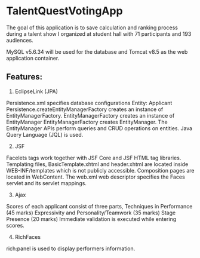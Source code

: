 # TalentQuestVotingApp

The goal of this application is to save calculation and ranking process during a talent show I organized at student hall with 71 participants and 193 audiences.

MySQL v5.6.34 will be used for the database and Tomcat v8.5 as the web application container.

## Features:
1. EclipseLink (JPA)

Persistence.xml specifies database configurations
Entity: Applicant
Persistence.createEntityManagerFactory creates an instance of EntityManagerFactory.
EntityManagerFactory creates an instance of EntityManager 
EntityManagerFactory creates EntityManager. The EntityManager APIs perform queries and CRUD operations on entities. Java Query Language (JQL) is used.

2. JSF

Facelets tags work together with JSF Core and JSF HTML tag libraries.
Templating files, BasicTemplate.xhtml and header.xhtml are located inside WEB-INF/templates which is not publicly accessible. 
Composition pages are located in WebContent.
The web.xml web descriptor specifies the Faces servlet and its servlet mappings.

3. Ajax

Scores of each applicant consist of three parts, 
Techniques in Performance (45 marks)
Expressivity and Personality/Teamwork (35 marks)
Stage Presence (20 marks)
Immediate validation is executed while entering scores.

4. RichFaces

rich:panel is used to display performers information.
